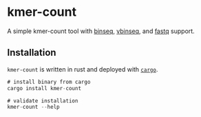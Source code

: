 # kmer-count

A simple kmer-count tool with [binseq](https://github.com/arcinstitute/binseq), [vbinseq](https://github.com/arcinstitute/vbinseq), and [fastq](https://github.com/noamteyssier/paraseq) support.


## Installation

`kmer-count` is written in rust and deployed with [`cargo`](https://rustup.rs/).

```rust
# install binary from cargo
cargo install kmer-count

# validate installation
kmer-count --help
```
